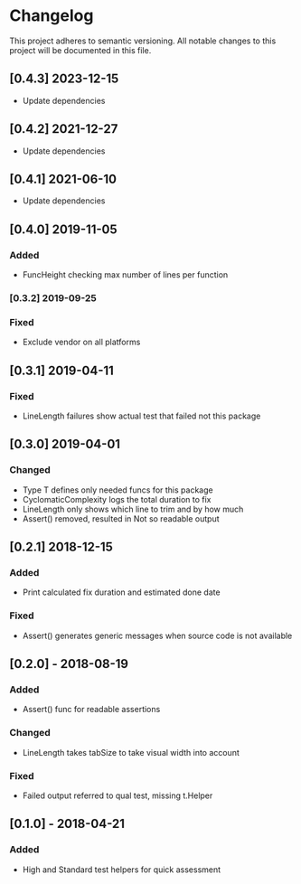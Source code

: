 # Changelog
This project adheres to semantic versioning.
All notable changes to this project will be documented in this file.

## [0.4.3] 2023-12-15

- Update dependencies

## [0.4.2] 2021-12-27

- Update dependencies

## [0.4.1] 2021-06-10

- Update dependencies

## [0.4.0] 2019-11-05
### Added

- FuncHeight checking max number of lines per function

### [0.3.2] 2019-09-25
### Fixed

- Exclude vendor on all platforms

## [0.3.1] 2019-04-11
### Fixed

- LineLength failures show actual test that failed not this package

## [0.3.0] 2019-04-01
### Changed

- Type T defines only needed funcs for this package
- CyclomaticComplexity logs the total duration to fix
- LineLength only shows which line to trim and by how much
- Assert() removed, resulted in Not so readable output

## [0.2.1] 2018-12-15
### Added

- Print calculated fix duration and estimated done date

### Fixed

- Assert() generates generic messages when source code is not available

## [0.2.0] - 2018-08-19
### Added

- Assert() func for readable assertions

### Changed

- LineLength takes tabSize to take visual width into account

### Fixed

- Failed output referred to qual test, missing t.Helper

## [0.1.0] - 2018-04-21
### Added

- High and Standard test helpers for quick assessment
